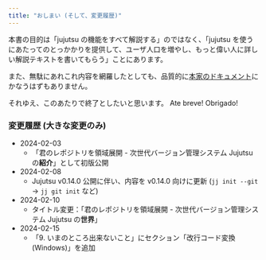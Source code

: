 ```yaml
---
title: "おしまい (そして、変更履歴)"
---
```

本書の目的は「jujutsu の機能をすべて解説する」のではなく、「jujutsu を使うにあたってのとっかかりを提供して、ユーザ人口を増やし、もっと偉い人に詳しい解説テキストを書いてもらう」ことにあります。

また、無駄にあれこれ内容を網羅したとしても、品質的に[本家のドキュメント][docs]にかなうはずもありません。

それゆえ、このあたりで終了としたいと思います。 Ate breve! Obrigado!

[docs]: https://martinvonz.github.io/jj/latest/

### 変更履歴 (大きな変更のみ)

+ 2024-02-03 
    + 「君のレポジトリを領域展開 - 次世代バージョン管理システム Jujutsu の**紹介**」として初版公開
+ 2024-02-08
    + Jujutsu v0.14.0 公開に伴い、内容を v0.14.0 向けに更新 (`jj init --git` → `jj git init` など)
+ 2024-02-10
    + タイトル変更：「君のレポジトリを領域展開 - 次世代バージョン管理システム Jujutsu の**世界**」
+ 2024-02-15
    + 「9. いまのところ出来ないこと」にセクション「改行コード変換 (Windows)」を追加
